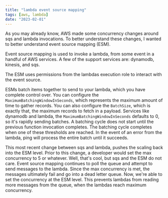 ```yaml
---
title: "lambda event source mapping"
tags: [aws, lambda]
date: "2023-02-01"
---
```


As you may already know, AWS made some concurrency changes around sqs and lambda invocations. To better understand these changes, I wanted to better understand event source mapping (ESM).

Event source mapping is used to invoke a lambda, from some event in a handful of AWS services. A few of the support services are: dynamodb, kinesis, and sqs.

The ESM uses permissions from the lambdas execution role to interact with the event source.

ESMs batch items together to send to your lambda, which you have complete control over. You can configure the `MaximumBatchingWindowInSeconds`, which represents the maximum amount of time to gather records. You can also configure the `BatchSize`, which is exactly that, the maximum records to fetch in a payload. Services like dynamodb and lambda, the `MaximumBatchingWindowInSeconds` defaults to 0, so it's rapidly sending batches. A batching cycle does not start until the previous function invocation completes. The batching cycle completes when one of these thresholds are reached. In the event of an error from the lambda, ping will process the entire batch until it succeeds.

This most recent change between sqs and lambda, pushes the scaling back into the ESM level. Prior to this change, a developer would set the max concurrency to 5 or whatever. Well, that's cool, but sqs and the ESM do not care. Event source mapping continues to poll the queue and attempt to send messages to the lambda. Since the max concurrency is met, the messages ultimately fail and go into a dead letter queue. Now, we're able to set the concurrency at the ESM level. This prevents lambdas from reading more messages from the queue, when the lambdas reach maximum concurrency.
